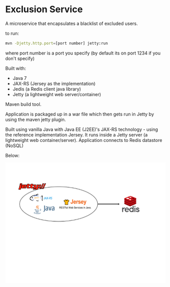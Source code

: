 # Exclusion Service

A microservice that encapsulates a blacklist of excluded users.

to run:

```bash
mvn -Djetty.http.port=[port number] jetty:run
```

where port number is a port you specify (by default its on port 1234 if you don't specify)

Built with:

- Java 7
- JAX-RS (Jersey as the implementation)
- Jedis (a Redis client java library)
- Jetty (a lightweight web server/container)

Maven build tool. 

Application is packaged up in a war file which then gets run in Jetty by using the maven jetty plugin.


Built using vanilla Java with Java EE (J2EE)'s JAX-RS technology - using the reference implementation Jersey. It runs inside a Jetty server (a lightweight web container/server). Application connects to
Redis datastore (NoSQL)

Below:

![Image of technology diagram](etc/diagram.png)

